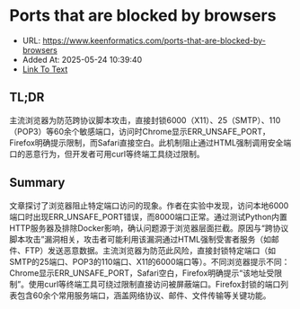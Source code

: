 # Ports that are blocked by browsers
- URL: https://www.keenformatics.com/ports-that-are-blocked-by-browsers
- Added At: 2025-05-24 10:39:40
- [Link To Text](2025-05-24-ports-that-are-blocked-by-browsers_raw.md)

## TL;DR


主流浏览器为防范跨协议脚本攻击，直接封锁6000（X11）、25（SMTP）、110（POP3）等60余个敏感端口，访问时Chrome显示ERR_UNSAFE_PORT，Firefox明确提示限制，而Safari直接空白。此机制阻止通过HTML强制调用安全端口的恶意行为，但开发者可用curl等终端工具绕过限制。

## Summary


文章探讨了浏览器阻止特定端口访问的现象。作者在实验中发现，访问本地6000端口时出现ERR_UNSAFE_PORT错误，而8000端口正常。通过测试Python内置HTTP服务器及排除Docker影响，确认问题源于浏览器层面拦截。原因与“跨协议脚本攻击”漏洞相关，攻击者可能利用该漏洞通过HTML强制受害者服务（如邮件、FTP）发送恶意数据。主流浏览器为防范此风险，直接封锁特定端口（如SMTP的25端口、POP3的110端口、X11的6000端口等）。不同浏览器提示不同：Chrome显示ERR_UNSAFE_PORT，Safari空白，Firefox明确提示“该地址受限制”。使用curl等终端工具可绕过限制直接访问被屏蔽端口。Firefox封锁的端口列表包含60余个常用服务端口，涵盖网络协议、邮件、文件传输等关键功能。
